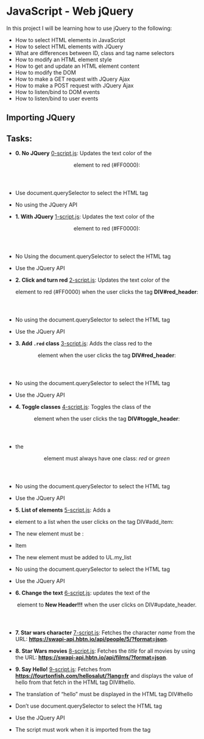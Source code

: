 # JavaScript - Web jQuery
In this project I will be learning how to use jQuery to the following:
- How to select HTML elements in JavaScript
- How to select HTML elements with JQuery
- What are differences between ID, class and tag name selectors
- How to modify an HTML element style
- How to get and update an HTML element content
- How to modify the DOM
- How to make a GET request with JQuery Ajax
- How to make a POST request with JQuery Ajax
- How to listen/bind to DOM events
- How to listen/bind to user events
## Importing JQuery
<head>
	<script src="https://code.jquery.com/jquery-3.2.1.min.js"></script>
</head>

## Tasks:
* **0. No JQuery**
[0-script.js](./0-script.js): Updates the text color of the <header> element to red (#FF0000):
* Use document.querySelector to select the HTML tag
* No using the JQuery API
* **1. With JQuery**
[1-script.js](./1-script.js): Updates the text color of the <header> element to red (#FF0000):
* No Using the document.querySelector to select the HTML tag
* Use the JQuery API
* **2. Click and turn red**
[2-script.js](./2-script.js): Updates the text color of the <header> element to red (#FF0000) when the user clicks the tag **DIV#red\_header**:
* No using the document.querySelector to select the HTML tag
* Use the JQuery API
* **3. Add `.red` class**
[3-script.js](./3-script.js): Adds the class red to the <header> element when the user clicks the tag **DIV#red\_header**:
* No using the document.querySelector to select the HTML tag
* Use the JQuery API
* **4. Toggle classes**
[4-script.js](./4-script.js): Toggles the class of the <header> element when the user clicks the tag **DIV#toggle_header**:
* the <header> element must always have one class: *red* or *green*
* No using the document.querySelector to select the HTML tag
* Use the JQuery API
* **5. List of elements**
[5-script.js](./5-script.js): Adds a <li> element to a list when the user clicks on the tag DIV#add_item:
* The new element must be :<li>Item</li>
* The new element must be added to UL.my_list
* No using the document.querySelector to select the HTML tag
* Use the JQuery API

* **6. Change the text**
[6-script.js](./6-script.js): updates the text of the <header> element to **New Header!!!** when the user clicks on DIV#update_header.

* **7. Star wars character**
[7-script.js](./7-script.js): Fetches the character _name_ from the URL: **https://swapi-api.hbtn.io/api/people/5/?format=json**.

* **8. Star Wars movies**
[8-script.js](./8-script.js): Fetches the _title_ for all movies by using the URL: **https://swapi-api.hbtn.io/api/films/?format=json**.

* **9. Say Hello!**
[9-script.js](./9-script.js):  Fetches from **https://fourtonfish.com/hellosalut/?lang=fr** and displays the value of hello from that fetch in the HTML tag DIV#hello.
* The translation of “hello” must be displayed in the HTML tag DIV#hello
* Don’t use document.querySelector to select the HTML tag
* Use the JQuery API
* The script must work when it is imported from the <head> tag
